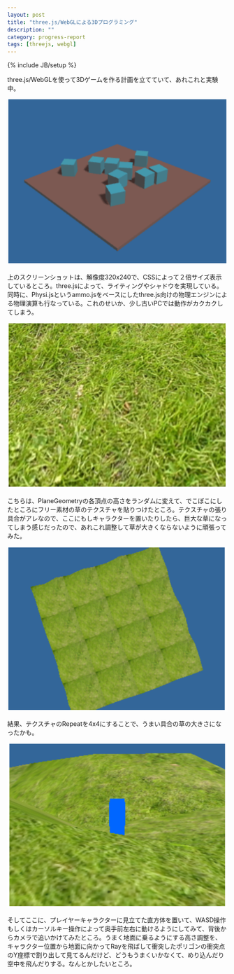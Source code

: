 ```yaml
---
layout: post
title: "three.js/WebGLによる3Dプログラミング"
description: ""
category: progress-report
tags: [threejs, webgl]
---
```

{% include JB/setup %}

three.js/WebGLを使って3Dゲームを作る計画を立てていて、あれこれと実験中。

![](/assets/images/yuruhuwa2012-10-26-01.png)

上のスクリーンショットは、解像度320x240で、CSSによって２倍サイズ表示しているところ。three.jsによって、ライティングやシャドウを実現している。同時に、Physi.jsというammo.jsをベースにしたthree.js向けの物理エンジンによる物理演算も行なっている。これのせいか、少し古いPCでは動作がカクカクしてしまう。

![](/assets/images/yuruhuwa2012-10-26-02.png)

こちらは、PlaneGeometryの各頂点の高さをランダムに変えて、でこぼこにしたところにフリー素材の草のテクスチャを貼りつけたところ。テクスチャの張り具合がアレなので、ここにもしキャラクターを置いたりしたら、巨大な草になってしまう感じだったので、あれこれ調整して草が大きくならないように頑張ってみた。

![](/assets/images/yuruhuwa2012-10-29.png)

結果、テクスチャのRepeatを4x4にすることで、うまい具合の草の大きさになったかも。

![](/assets/images/yuruhuwa2012-10-30.png)

そしてここに、プレイヤーキャラクターに見立てた直方体を置いて、WASD操作もしくはカーソルキー操作によって奥手前左右に動けるようにしてみて、背後からカメラで追いかけてみたところ。うまく地面に乗るようにする高さ調整を、キャラクター位置から地面に向かってRayを飛ばして衝突したポリゴンの衝突点のY座標で割り出して見てるんだけど、どうもうまくいかなくて、めり込んだり空中を飛んだりする。なんとかしたいところ。
